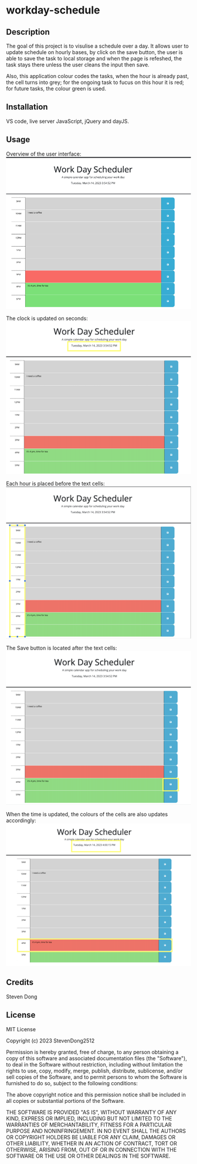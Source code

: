 # workday-schedule


## Description

The goal of this project is to visulise a schedule over a day. It allows user to update schedule on hourly bases, by click on the save button, the user is able to save the task to local storage and when the page is refeshed, the task stays there unless the user cleans the input then save. 

Also, this application colour codes the tasks, when the hour is already past, the cell turns into grey; for the ongoing task to fucus on this hour it is red; for future tasks, the colour green is used. 

## Installation

VS code, live server JavaScript, jQuery and dayJS. 

## Usage
Overview of the user interface: 
![Overview](./screenshots/Overview.png)

The clock is updated on seconds: 
![Clock](./screenshots/datentime.png)

Each hour is placed before the text cells: 
![Hours](./screenshots/9to5.png)

The Save button is located after the text cells:
![text input](./screenshots/Savebtn.png)

When the time is updated, the colours of the cells are also updates accordingly: 
![changing time](./screenshots/Timeupdate.png)

## Credits

Steven Dong

## License

MIT License

Copyright (c) 2023 StevenDong2512

Permission is hereby granted, free of charge, to any person obtaining a copy
of this software and associated documentation files (the "Software"), to deal
in the Software without restriction, including without limitation the rights
to use, copy, modify, merge, publish, distribute, sublicense, and/or sell
copies of the Software, and to permit persons to whom the Software is
furnished to do so, subject to the following conditions:

The above copyright notice and this permission notice shall be included in all
copies or substantial portions of the Software.

THE SOFTWARE IS PROVIDED "AS IS", WITHOUT WARRANTY OF ANY KIND, EXPRESS OR
IMPLIED, INCLUDING BUT NOT LIMITED TO THE WARRANTIES OF MERCHANTABILITY,
FITNESS FOR A PARTICULAR PURPOSE AND NONINFRINGEMENT. IN NO EVENT SHALL THE
AUTHORS OR COPYRIGHT HOLDERS BE LIABLE FOR ANY CLAIM, DAMAGES OR OTHER
LIABILITY, WHETHER IN AN ACTION OF CONTRACT, TORT OR OTHERWISE, ARISING FROM,
OUT OF OR IN CONNECTION WITH THE SOFTWARE OR THE USE OR OTHER DEALINGS IN THE
SOFTWARE.
